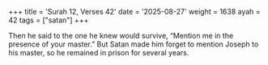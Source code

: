 +++
title = 'Surah 12, Verses 42'
date = '2025-08-27'
weight = 1638
ayah = 42
tags = ["satan"]
+++

Then he said to the one he knew would survive, “Mention me in the presence of your master.” But Satan made him forget to mention Joseph to his master, so he remained in prison for several years.